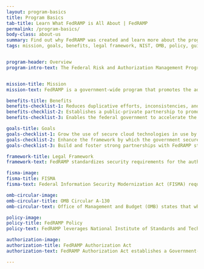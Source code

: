 ```yaml
---
layout: program-basics
title: Program Basics
tab-title: Learn What FedRAMP is All About | FedRAMP
permalink: /program-basics/
body-class: about-us
summary: Find out why FedRAMP was created and learn more about the program’s mission, benefits, and goals. Read more about the program’s legal framework.
tags: mission, goals, benefits, legal framework, NIST, OMB, policy, guidance, FedRAMP, OMB Circular A-130, FedRAMP policy, security, overview, background, cloud technologies, introduction, cloud services, cloud computing


program-header: Overview
program-intro-text: The Federal Risk and Authorization Management Program (FedRAMP<sup>®</sup>) was established in 2011 to provide a cost-effective, risk-based approach for the adoption and use of cloud services by the federal government. FedRAMP empowers agencies to use modern cloud technologies, with an emphasis on security and protection of federal information. In December 2022, the FedRAMP Authorization Act was signed as part of the FY23 National Defense Authorization Act (NDAA). The Act codifies the FedRAMP program as the authoritative standardized approach to security assessment and authorization for cloud computing products and services that process unclassified federal information.


mission-title: Mission
mission-text: FedRAMP is a government-wide program that promotes the adoption of secure cloud services across the federal government by providing a standardized approach to security and risk assessment for cloud technologies and federal agencies. 

benefits-title: Benefits
benefits-checklist-1: Reduces duplicative efforts, inconsistencies, and cost inefficiencies. 
benefits-checklist-2: Establishes a public-private partnership to promote innovation and the advancement of more secure information technologies. 
benefits-checklist-3: Enables the federal government to accelerate the adoption of cloud computing by creating transparent standards and processes for security authorizations and allowing agencies to leverage security authorizations on a government-wide scale.

goals-title: Goals
goals-checklist-1: Grow the use of secure cloud technologies in use by government agencies.
goals-checklist-2: Enhance the framework by which the government secures and authorizes cloud technologies. 
goals-checklist-3: Build and foster strong partnerships with FedRAMP stakeholders.

framework-title: Legal Framework
framework-text: FedRAMP standardizes security requirements for the authorization and ongoing cybersecurity of cloud services in accordance with <a href="https://www.congress.gov/bill/113th-congress/senate-bill/2521" target="_blank" class="text-white">FISMA</a> <i class="fas fa-external-link-alt fa-sm"></i>, <a href="https://www.cio.gov/policies-and-priorities/circular-a-130/" target="_blank" class="text-white">OMB Circular A-130</a> <i class="fas fa-external-link-alt fa-sm"></i>, and FedRAMP policy, and <a href="https://www.cio.gov/policies-and-priorities/circular-a-130/" target="_blank" class="text-white">FedRAMP Authorization Act</a> <i class="fas fa-external-link-alt fa-sm"></i> as part of the National Defense Authorization Act.

fisma-image: 
fisma-title: FISMA
fisma-text: Federal Information Security Modernization Act (FISMA) requires agencies to protect federal information.

omb-circular-image: 
omb-circular-title: OMB Circular A-130
omb-circular-text: Office of Management and Budget (OMB) states that when agencies implement FISMA, they must use National Institute of Standards and Technology (NIST) standards and guidelines.

policy-image: 
policy-title: FedRAMP Policy
policy-text: FedRAMP leverages National Institute of Standards and Technology (NIST) standards and guidelines to provide standardized security requirements for cloud services; a conformity assessment program; standardized authorization packages and contract language; and a repository for authorization packages.

authorization-image: 
authorization-title: FedRAMP Authorization Act
authorization-text: FedRAMP Authorization Act establishes a Government-wide program that provides a standardized, reusable approach to security assessment and authorization for cloud computing products and services that process unclassified information used by agencies.

---
```


